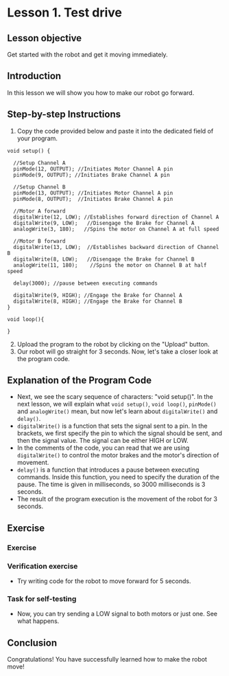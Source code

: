 # Lesson 1. Test drive

## Lesson objective
Get started with the robot and get it moving immediately.

## Introduction
In this lesson we will show you how to make our robot go forward.

## Step-by-step Instructions
1. Copy the code provided below and paste it into the dedicated field of your program.
```
void setup() {
  
  //Setup Channel A
  pinMode(12, OUTPUT); //Initiates Motor Channel A pin
  pinMode(9, OUTPUT); //Initiates Brake Channel A pin

  //Setup Channel B
  pinMode(13, OUTPUT); //Initiates Motor Channel A pin
  pinMode(8, OUTPUT);  //Initiates Brake Channel A pin

  //Motor A forward
  digitalWrite(12, LOW); //Establishes forward direction of Channel A
  digitalWrite(9, LOW);   //Disengage the Brake for Channel A
  analogWrite(3, 180);   //Spins the motor on Channel A at full speed

  //Motor B forward
  digitalWrite(13, LOW);  //Establishes backward direction of Channel B
  digitalWrite(8, LOW);   //Disengage the Brake for Channel B
  analogWrite(11, 180);    //Spins the motor on Channel B at half speed

  delay(3000); //pause between executing commands

  digitalWrite(9, HIGH); //Engage the Brake for Channel A
  digitalWrite(8, HIGH); //Engage the Brake for Channel B
}

void loop(){
 
}
```
2. Upload the program to the robot by clicking on the "Upload" button.
3. Our robot will go straight for 3 seconds. Now, let's take a closer look at the program code.

## Explanation of the Program Code
- Next, we see the scary sequence of characters: "void setup()". In the next lesson, we will explain what `void setup()`, `void loop()`, `pinMode()` and `analogWrite()` mean, but now let's learn about `digitalWrite()` and `delay()`.
- `digitalWrite()` is a function that sets the signal sent to a pin. In the brackets, we first specify the pin to which the signal should be sent, and then the signal value. The signal can be either HIGH or LOW.
- In the comments of the code, you can read that we are using `digitalWrite()` to control the motor brakes and the motor's direction of movement.
- `delay()` is a function that introduces a pause between executing commands. Inside this function, you need to specify the duration of the pause. The time is given in milliseconds, so 3000 milliseconds is 3 seconds.
- The result of the program execution is the movement of the robot for 3 seconds.

## Exercise

### Exercise

### Verification exercise
- Try writing code for the robot to move forward for 5 seconds.

### Task for self-testing
- Now, you can try sending a LOW signal to both motors or just one. See what happens.

## Conclusion
Congratulations! You have successfully learned how to make the robot move!


